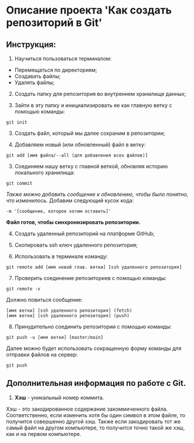 # Описание проекта **'Как создать репозиторий в Git'**
## Инструкция:
1) Научиться пользоваться терминалом:  
- Перемещаться по директориям;  
- Создавать файлы;  
- Удалять файлы;  

2) Создать папку для репозитория во внутреннем хранилище данных;  

3) Зайти в эту папку и инициализировать ее как главную ветку с помощью команды:
```
git init
``` 

3) Создать файл, который мы далее сохраним в репозитории;  

3) Добавляем новый (или обновленный) файл в ветку:
```
git add [имя файла/--all (для добавления всех файлов)]
```

3) Соединяем нашу ветку с главной веткой, обновляя историю локального хранилища:
```
git commit
```
*Также можно добавить сообщение к обновлению, чтобы было понятно, что изменилось.* Добавим следующий кусок кода:
```
-m '[сообщение, которое хотим оставить]'
```
**Файл готов, чтобы синхронизировать репозитории.**

4) Создать удаленный репозиторий на платформе GitHub;  

5) Скопировать ssh ключ удаленного репозитория;  

6) Использовать в терминале команду: 
```
git remote add [имя новой глав. ветки] [ssh удаленного репозитория]
```
  
7) Проверить соединение репозиториев с помощью команды:
```
git remote -v
```
Должно повиться сообщение:
```
[имя ветки] [ssh удаленного репозитория] (fetch)
[имя ветки] [ssh удаленного репозитория] (push)
```
8) Принудительно соединить репозитории с помощью команды:
```
git push -u [имя ветки] [master/main]
```
Далее можно будет использовать сокращенную форму команды для отправки файлов на сервер:
```
git push
```

## Дополнительная информация по работе с Git.
1) **Хэш** - уникальный номер коммита.  

Хэш - это закодированное содержание закоммиченного файла. Соответственно, если изменить хотя бы один символ в этом файле, то получится совершенно другой хэш. Также если закодировать тот же самый файл на другом компьютере, то получится точно такой же хэш, как и на первом компьютере.  
